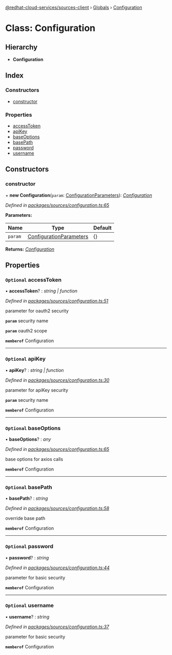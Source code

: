 [@redhat-cloud-services/sources-client](../README.md) › [Globals](../globals.md) › [Configuration](configuration.md)

# Class: Configuration

## Hierarchy

* **Configuration**

## Index

### Constructors

* [constructor](configuration.md#constructor)

### Properties

* [accessToken](configuration.md#optional-accesstoken)
* [apiKey](configuration.md#optional-apikey)
* [baseOptions](configuration.md#optional-baseoptions)
* [basePath](configuration.md#optional-basepath)
* [password](configuration.md#optional-password)
* [username](configuration.md#optional-username)

## Constructors

###  constructor

\+ **new Configuration**(`param`: [ConfigurationParameters](../interfaces/configurationparameters.md)): *[Configuration](configuration.md)*

*Defined in [packages/sources/configuration.ts:65](https://github.com/RedHatInsights/javascript-clients/blob/master/packages/sources/configuration.ts#L65)*

**Parameters:**

Name | Type | Default |
------ | ------ | ------ |
`param` | [ConfigurationParameters](../interfaces/configurationparameters.md) | {} |

**Returns:** *[Configuration](configuration.md)*

## Properties

### `Optional` accessToken

• **accessToken**? : *string | function*

*Defined in [packages/sources/configuration.ts:51](https://github.com/RedHatInsights/javascript-clients/blob/master/packages/sources/configuration.ts#L51)*

parameter for oauth2 security

**`param`** security name

**`param`** oauth2 scope

**`memberof`** Configuration

___

### `Optional` apiKey

• **apiKey**? : *string | function*

*Defined in [packages/sources/configuration.ts:30](https://github.com/RedHatInsights/javascript-clients/blob/master/packages/sources/configuration.ts#L30)*

parameter for apiKey security

**`param`** security name

**`memberof`** Configuration

___

### `Optional` baseOptions

• **baseOptions**? : *any*

*Defined in [packages/sources/configuration.ts:65](https://github.com/RedHatInsights/javascript-clients/blob/master/packages/sources/configuration.ts#L65)*

base options for axios calls

**`memberof`** Configuration

___

### `Optional` basePath

• **basePath**? : *string*

*Defined in [packages/sources/configuration.ts:58](https://github.com/RedHatInsights/javascript-clients/blob/master/packages/sources/configuration.ts#L58)*

override base path

**`memberof`** Configuration

___

### `Optional` password

• **password**? : *string*

*Defined in [packages/sources/configuration.ts:44](https://github.com/RedHatInsights/javascript-clients/blob/master/packages/sources/configuration.ts#L44)*

parameter for basic security

**`memberof`** Configuration

___

### `Optional` username

• **username**? : *string*

*Defined in [packages/sources/configuration.ts:37](https://github.com/RedHatInsights/javascript-clients/blob/master/packages/sources/configuration.ts#L37)*

parameter for basic security

**`memberof`** Configuration
